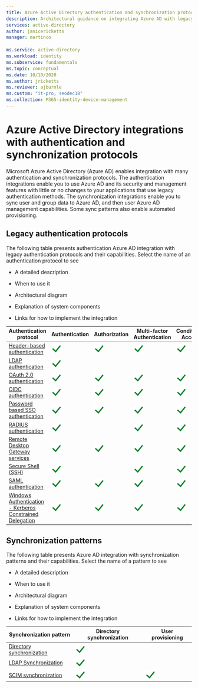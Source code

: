 ```yaml
---
title: Azure Active Directory authentication and synchronization protocol overview
description: Architectural guidance on integrating Azure AD with legacy authentication protocols and sync patterns
services: active-directory
author: janicericketts
manager: martinco

ms.service: active-directory
ms.workload: identity
ms.subservice: fundamentals
ms.topic: conceptual
ms.date: 10/10/2020
ms.author: jricketts
ms.reviewer: ajburnle
ms.custom: "it-pro, seodec18"
ms.collection: M365-identity-device-management
---
```


# Azure Active Directory integrations with authentication and synchronization protocols

Microsoft Azure Active Directory (Azure AD) enables integration with many authentication and synchronization protocols. The authentication integrations enable you to use Azure AD and its security and management features with little or no changes to your applications that use legacy authentication methods. The synchronization integrations enable you to sync user and group data to Azure AD, and then user Azure AD management capabilities. Some sync patterns also enable automated provisioning.

## Legacy authentication protocols

The following table presents authentication Azure AD integration with legacy authentication protocols and their capabilities. Select the name of an authentication protocol to see

* A detailed description

* When to use it

* Architectural diagram

* Explanation of system components

* Links for how to implement the integration

 

| Authentication protocol| Authentication| Authorization| Multi-factor Authentication| Conditional Access |
| - |- | - | - | - |
| [Header-based authentication](auth-header-based.md)|![check mark](./media/authentication-patterns/check.png)| ![check mark](./media/authentication-patterns/check.png)| ![check mark](./media/authentication-patterns/check.png)| ![check mark](./media/authentication-patterns/check.png) |
| [LDAP authentication](auth-ldap.md)| ![check mark](./media/authentication-patterns/check.png)| | |  |
| [OAuth 2.0 authentication](auth-oauth2.md)| ![check mark](./media/authentication-patterns/check.png)| ![check mark](./media/authentication-patterns/check.png)| ![check mark](./media/authentication-patterns/check.png)| ![check mark](./media/authentication-patterns/check.png) |
| [OIDC authentication](auth-oidc.md)| ![check mark](./media/authentication-patterns/check.png)| ![check mark](./media/authentication-patterns/check.png)| ![check mark](./media/authentication-patterns/check.png)| ![check mark](./media/authentication-patterns/check.png) |
| [Password based SSO authentication](auth-password-based-sso.md )| ![check mark](./media/authentication-patterns/check.png)| ![check mark](./media/authentication-patterns/check.png)| ![check mark](./media/authentication-patterns/check.png)| ![check mark](./media/authentication-patterns/check.png) |
| [RADIUS authentication]( auth-radius.md)| ![check mark](./media/authentication-patterns/check.png)| | ![check mark](./media/authentication-patterns/check.png)| ![check mark](./media/authentication-patterns/check.png) |
| [Remote Desktop Gateway services](auth-remote-desktop-gateway.md)| ![check mark](./media/authentication-patterns/check.png)| ![check mark](./media/authentication-patterns/check.png)| ![check mark](./media/authentication-patterns/check.png)| ![check mark](./media/authentication-patterns/check.png) |
| [Secure Shell (SSH)](auth-ssh.md) |  ![check mark](./media/authentication-patterns/check.png)| | ![check mark](./media/authentication-patterns/check.png)| ![check mark](./media/authentication-patterns/check.png) |
| [SAML authentication](auth-saml.md)| ![check mark](./media/authentication-patterns/check.png)| ![check mark](./media/authentication-patterns/check.png)| ![check mark](./media/authentication-patterns/check.png)| ![check mark](./media/authentication-patterns/check.png) |
| [Windows Authentication - Kerberos Constrained Delegation](auth-kcd.md)| ![check mark](./media/authentication-patterns/check.png)| ![check mark](./media/authentication-patterns/check.png)| ![check mark](./media/authentication-patterns/check.png)| ![check mark](./media/authentication-patterns/check.png) |


 
## Synchronization patterns

The following table presents Azure AD integration with synchronization patterns and their capabilities. Select the name of a pattern to see

* A detailed description

* When to use it

* Architectural diagram

* Explanation of system components

* Links for how to implement the integration



| Synchronization pattern| Directory synchronization| User provisioning |
| - | - | - |
| [Directory synchronization](sync-directory.md)| ![check mark](./media/authentication-patterns/check.png)|  |
| [LDAP Synchronization](sync-ldap.md)| ![check mark](./media/authentication-patterns/check.png)|  |
| [SCIM synchronization](sync-scim.md)| ![check mark](./media/authentication-patterns/check.png)| ![check mark](./media/authentication-patterns/check.png) |

